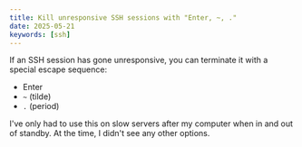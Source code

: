 ```yaml
---
title: Kill unresponsive SSH sessions with "Enter, ~, ."
date: 2025-05-21
keywords: [ssh]
---
```

If an SSH session has gone unresponsive, you can terminate it with a special escape sequence:

* Enter
* `~` (tilde)
* `.` (period)

I've only had to use this on slow servers after my computer when in and out of standby. At the time, I didn't see any other options.

